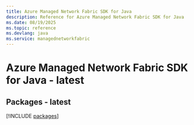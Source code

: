 ```yaml
---
title: Azure Managed Network Fabric SDK for Java
description: Reference for Azure Managed Network Fabric SDK for Java
ms.date: 08/19/2025
ms.topic: reference
ms.devlang: java
ms.service: managednetworkfabric
---
```

# Azure Managed Network Fabric SDK for Java - latest
## Packages - latest
[!INCLUDE [packages](managed-network-fabric-index.md)]